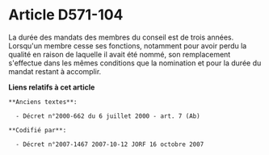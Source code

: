 # Article D571-104

La durée des mandats des membres du conseil est de trois années. Lorsqu'un membre cesse ses fonctions, notamment pour avoir
perdu la qualité en raison de laquelle il avait été nommé, son remplacement s'effectue dans les mêmes conditions que la
nomination et pour la durée du mandat restant à accomplir.

**Liens relatifs à cet article**

	**Anciens textes**:

	  - Décret n°2000-662 du 6 juillet 2000 - art. 7 (Ab)

	**Codifié par**:

	  - Décret n°2007-1467 2007-10-12 JORF 16 octobre 2007
